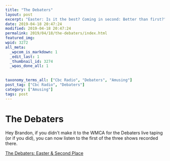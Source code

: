 ```yaml
---
title: "The Debaters"
layout: post
excerpt: "Easter: Is it the best? Coming in second: Better than first?"
date: 2019-04-18 20:47:24
modified: 2019-04-18 20:47:24
permalink: 2019/04/18/the-debaters/index.html
featured_img: 
wpid: 3272
all_meta: 
  _wpcom_is_markdown: 1
  _edit_last: 1
  _thumbnail_id: 3274
  _wpas_done_all: 1
  
  
taxonomy_terms_all: ["Cbc Radio", "Debaters", "Amusing"]
post_tag: ["Cbc Radio", "Debaters"]
category: ["Amusing"]
tags: post
---
```


# The Debaters

Hey Brandon, if you didn’t make it to the WMCA for the Debaters live taping (or if you did), you can now listen to the first of the three shows recorded there.

[The Debaters: Easter &amp; Second Place](https://www.cbc.ca/radio/thedebaters/april-20-2019-easter-second-place-1.5103859)